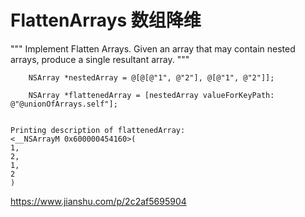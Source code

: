 # FlattenArrays 数组降维

"""
Implement Flatten Arrays.
Given an array that may contain nested arrays,
produce a single resultant array.
"""
```
    NSArray *nestedArray = @[@[@"1", @"2"], @[@"1", @"2"]];

    NSArray *flattenedArray = [nestedArray valueForKeyPath: @"@unionOfArrays.self"];
    
 ```
 ```   
 Printing description of flattenedArray:
<__NSArrayM 0x600000454160>(
1,
2,
1,
2
)
 ```
 
 https://www.jianshu.com/p/2c2af5695904
 
